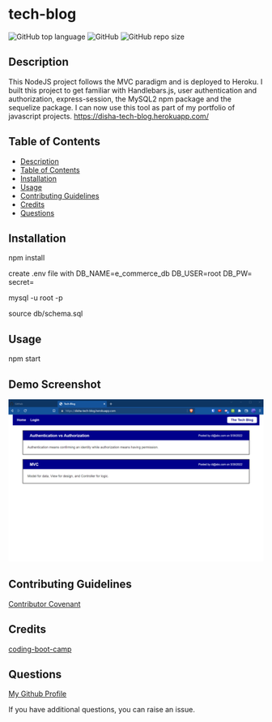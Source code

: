 # tech-blog

![GitHub top language](https://img.shields.io/github/languages/top/Disha2022/tech-blog)
![GitHub](https://img.shields.io/github/license/Disha2022/tech-blog)
![GitHub repo size](https://img.shields.io/github/repo-size/Disha2022/tech-blog)

## Description

 This NodeJS project follows the MVC paradigm and is deployed to Heroku. I built this project to get familiar with Handlebars.js, user authentication and authorization, express-session, the MySQL2 npm package and the sequelize package. I can now use this tool as part of my portfolio of javascript projects. https://disha-tech-blog.herokuapp.com/

## Table of Contents

- [Description](#description)
- [Table of Contents](#table-of-contents)
- [Installation](#installation)
- [Usage](#usage)
- [Contributing Guidelines](#contributing-guidelines)
- [Credits](#credits)
- [Questions](#questions)

## Installation

npm install

create .env file with
DB_NAME=e_commerce_db
DB_USER=root
DB_PW=
secret=

mysql -u root -p

source db/schema.sql

## Usage

npm start

## Demo Screenshot

![screenshot](./demo.png)

## Contributing Guidelines

[Contributor Covenant](https://www.contributor-covenant.org/)

## Credits

[coding-boot-camp](https://coding-boot-camp.github.io/full-stack)

## Questions

[My Github Profile](https://github.com/Disha2022)

If you have additional questions, you can raise an issue.
